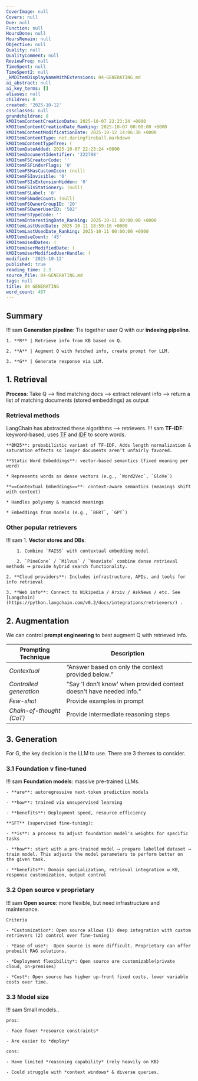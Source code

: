 ```yaml
---
CoverImage: null
Covers: null
Due: null
Function: null
HoursDone: null
HoursRemain: null
Objective: null
Quality: null
QualityComment: null
ReviewFreq: null
TimeSpent: null
TimeSpent2: null
_kMDItemDisplayNameWithExtensions: 04-GENERATING.md
ai_abstract: null
ai_key_terms: []
aliases: null
children: 0
created: '2025-10-12'
cssclasses: null
grandchildren: 0
kMDItemContentCreationDate: 2025-10-07 22:23:24 +0000
kMDItemContentCreationDate_Ranking: 2025-10-07 00:00:00 +0000
kMDItemContentModificationDate: 2025-10-12 14:06:38 +0000
kMDItemContentType: net.daringfireball.markdown
kMDItemContentTypeTree: (
kMDItemDateAdded: 2025-10-07 22:23:24 +0000
kMDItemDocumentIdentifier: '222798'
kMDItemFSCreatorCode: ''
kMDItemFSFinderFlags: '0'
kMDItemFSHasCustomIcon: (null)
kMDItemFSInvisible: '0'
kMDItemFSIsExtensionHidden: '0'
kMDItemFSIsStationery: (null)
kMDItemFSLabel: '0'
kMDItemFSNodeCount: (null)
kMDItemFSOwnerGroupID: '20'
kMDItemFSOwnerUserID: '502'
kMDItemFSTypeCode: ''
kMDItemInterestingDate_Ranking: 2025-10-11 00:00:00 +0000
kMDItemLastUsedDate: 2025-10-11 18:59:16 +0000
kMDItemLastUsedDate_Ranking: 2025-10-11 00:00:00 +0000
kMDItemUseCount: '45'
kMDItemUsedDates: (
kMDItemUserModifiedDate: (
kMDItemUserModifiedUserHandle: (
modified: '2025-10-12'
published: true
reading_time: 2.3
source_file: 04-GENERATING.md
tags: null
title: 04 GENERATING
word_count: 467
---
```


## Summary
!!! sam
    **Generation pipeline**: Tie together user Q with our **indexing pipeline**.

    1. **R** | Retrieve info from KB based on Q.

    2. **A** | Augment Q with fetched info, create prompt for LLM.

    3. **G** | Generate response via LLM.


## 1. Retrieval
**Process**: Take Q ⟶ find matching docs ⟶ extract relevant info ⟶ return a list of matching documents (stored embeddings) as output

### Retrieval methods
LangChain has abstracted these algorithms ⟶ retrievers.
!!! sam
    **TF-IDF**: keyword-based, uses <abbr title="term frequency">TF</abbr> and <abbr title="inverse document frequency">IDF</abbr> to score words.

    **BM25**: probabilistic variant of TF-IDF. Adds length normalization & saturation effects so longer documents aren’t unfairly favored.

    **Static Word Embeddings**: vector-based semantics (fixed meaning per word)

    * Represents words as dense vectors (e.g., `Word2Vec`, `GloVe`)

    **==Contextual Embeddings==**: context-aware semantics (meanings shift with context)

    * Handles polysemy & nuanced meanings

    * Embeddings from models (e.g., `BERT`, `GPT`)


### Other popular retrievers
!!! sam
    1. **Vector stores and DBs**:

        1. Combine `FAISS` with contextual embedding model

        2. `PineCone` / `Milvus` / `Weaviate` combine dense retrieval methods ⟶ provide hybrid search functionality.

    2. **Cloud providers**: Includes infrastructure, APIs, and tools for info retrieval

    3. **Web info**: Connect to Wikipedia / Arxiv / AskNews / etc. See [Langchain](https://python.langchain.com/v0.2/docs/integrations/retrievers/) .


## 2. Augmentation
We can control **prompt engineering** to best augment Q with retrieved info.

| Prompting Technique      | Description                                                          |
| ------------------------ | -------------------------------------------------------------------- |
| *Contextual*             | “Answer based on only the context provided below.”                   |
| *Controlled generation*  | "Say 'I don’t know' when provided context doesn't have needed info." |
| *Few-shot*               | Provide examples in prompt                                           |
| *Chain-of-thought (CoT)* | Provide intermediate reasoning steps                                 |

## 3. Generation

For G, the key decision is the LLM to use. There are 3 themes to consider.

### 3.1 Foundation v fine-tuned
!!! sam
    **Foundation models**: massive pre-trained LLMs.

    - **are**: autoregressive next-token prediction models

    - **how**: trained via unsupervised learning

    - **benefits**: Deployment speed, resource efficiency

    **SFT** (supervised fine-tuning): 

    - **is**: a process to adjust foundation model's weights for specific tasks

    - **how**: start with a pre-trained model ⟶ prepare labelled dataset ⟶ train model. This adjusts the model parameters to perform better on the given task.

    - **benefits**: Domain specialization, retrieval integration w KB, response customization, output control


### 3.2 Open source v proprietary
!!! sam
    **Open source**: more flexible, but need infrastructure and maintenance.

    Criteria

    - *Customization*: Open source allows (1) deep integration with custom retrievers (2) control over fine-tuning

    - *Ease of use*:  Open source is more difficult. Proprietary can offer prebuilt RAG solutions.

    - *Deployment flexibility*: Open source are customizable(private cloud, on-premises)

    - *Cost*: Open source has higher up-front fixed costs, lower variable costs over time.


### 3.3 Model size
!!! sam
    Small models..

    pros:

    - Face fewer *resource constraints*

    - Are easier to *deploy*

    cons:

    - Have limited *reasoning capability* (rely heavily on KB)

    - Could struggle with *context windows* & diverse queries.